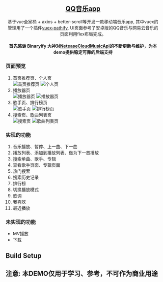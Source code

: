 <h2 align="center"><a href="https://github.com/chenweize/vue-music-app" target="_blank">QQ音乐app</a></h2>

<p align="center"> 基于vue全家桶 + axios + better-scroll等开发一款移动端音乐app, 其中vuex的管理用了一个插件<a href="https://github.com/davestewart/vuex-pathify">vuex-pathify</a>, UI页面参考了安卓版的QQ音乐与网易云音乐的页面利用flex布局完成。</p>

#### <p align="center">首先感谢 Binaryify 大神对[NeteaseCloudMusicApi](https://github.com/Binaryify/NeteaseCloudMusicApi/)的不断更新与维护，为本demo提供稳定可靠的后端支持</p>

### 页面预览
1. 首页推荐页、个人页<br/>
![首页推荐页](https://s1.ax1x.com/2020/04/29/J71ZSH.png)
![个人页](https://github.com/chenweize/vue-music-app/blob/master/static/image/user.png)
2. 播放器页<br/>
![播放器页](https://github.com/chenweize/vue-music-app/blob/master/static/image/player.png)
![播放器页](https://github.com/chenweize/vue-music-app/blob/master/static/image/lyric.png)
3. 歌手页、排行榜页<br/>
![歌手页](https://github.com/chenweize/vue-music-app/blob/master/static/image/singers.png)
![排行榜页](https://github.com/chenweize/vue-music-app/blob/master/static/image/rank.png)
4. 搜索页、歌曲列表页<br/>
![搜索页](https://github.com/chenweize/vue-music-app/blob/master/static/image/search.png)
![歌曲列表页](https://github.com/chenweize/vue-music-app/blob/master/static/image/detail.png)

### 实现的功能
1. 音乐播放、暂停、上一曲、下一曲
2. 播放列表、添加到播放列表、做为下一首播放
3. 搜索单曲、歌手、专辑
4. 查看歌手页面、专辑页面
5. 热门搜索
6. 搜索历史记录
7. 排行榜
8. 切换播放模式
9. 歌词
10. 我喜欢
11. 最近播放

### 未实现的功能
*   MV播放
*   下载

## Build Setup
## 注意: 本DEMO仅用于学习、参考，不可作为商业用途

